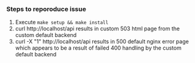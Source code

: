 ### Steps to reporoduce issue
1. Execute `make setup && make install`
2. curl http://localhost/api results in custom 503 html page from the custom default backend
3. curl -X "1" http://localhost/api results in 500 default nginx error page which appears to be a result of failed 400 handling by the custom default backend
